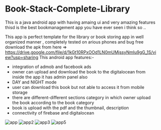 # Book-Stack-Complete-Library
This is a java android app with having amaing ui and  very amazing features thisd is the best bookmanagement app you have ever seen i think so ..

This app is perfect template for the library or book storing app in well organized manner , completely tested on arious phones and bug free
download the apk from here => https://drive.google.com/file/d/1kGt10RPxOOd1LN0mUMjssyNmIu9gG_1S/view?usp=sharing
This android app features:-
* integration of admob and facebook ads 
* owner can upload and download the book to the digitalocean from inside the app it has admin panel also
* DAY and NIGHT mode 
* user can download this book but not able to access it from mobile storage
* there are different-different sections category in which owner upload the book according 
  to the book category
* book is upload with the pdf and the thumbnail, description 
* connectivity of firebase and digitalocean

![app](https://user-images.githubusercontent.com/41327466/133777733-e20449b8-220b-4c9d-9f9b-29d5367d14ad.png)
![app2](https://user-images.githubusercontent.com/41327466/133777750-565efa7f-320d-4598-a652-d53e0846a33e.png)
![app3](https://user-images.githubusercontent.com/41327466/133777751-9301dfae-92f4-4467-86f0-a8765a8272fe.png)
![app5](https://user-images.githubusercontent.com/41327466/133777754-a0452ea7-5678-4345-966e-89e46142c1e8.png)

